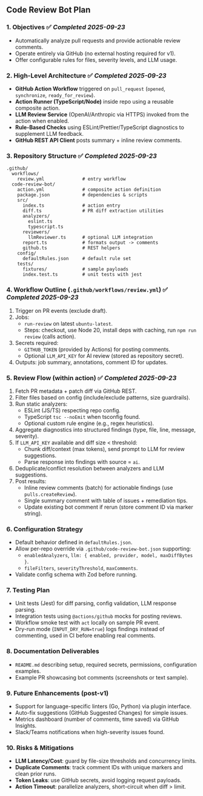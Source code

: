 ## Code Review Bot Plan

### 1. Objectives ✅ *Completed 2025-09-23*
- Automatically analyze pull requests and provide actionable review comments.
- Operate entirely via GitHub (no external hosting required for v1).
- Offer configurable rules for files, severity levels, and LLM usage.

### 2. High-Level Architecture ✅ *Completed 2025-09-23*
- **GitHub Action Workflow** triggered on `pull_request` (`opened`, `synchronize`, `ready_for_review`).
- **Action Runner (TypeScript/Node)** inside repo using a reusable composite action.
- **LLM Review Service** (OpenAI/Anthropic via HTTPS) invoked from the action when enabled.
- **Rule-Based Checks** using ESLint/Prettier/TypeScript diagnostics to supplement LLM feedback.
- **GitHub REST API Client** posts summary + inline review comments.

### 3. Repository Structure ✅ *Completed 2025-09-23*
```
.github/
  workflows/
    review.yml              # entry workflow
  code-review-bot/
    action.yml              # composite action definition
    package.json            # dependencies & scripts
    src/
      index.ts              # action entry
      diff.ts               # PR diff extraction utilities
      analyzers/
        eslint.ts
        typescript.ts
      reviewers/
        llmReviewer.ts      # optional LLM integration
      report.ts             # formats output -> comments
      github.ts             # REST helpers
    config/
      defaultRules.json     # default rule set
    tests/
      fixtures/             # sample payloads
      index.test.ts         # unit tests with jest
```

### 4. Workflow Outline (`.github/workflows/review.yml`) ✅ *Completed 2025-09-23*
1. Trigger on PR events (exclude draft).
2. Jobs:
   - `run-review` on latest `ubuntu-latest`.
   - Steps: checkout, use Node 20, install deps with caching, run `npm run review` (calls action).
3. Secrets required:
   - `GITHUB_TOKEN` (provided by Actions) for posting comments.
   - Optional `LLM_API_KEY` for AI review (stored as repository secret).
4. Outputs: job summary, annotations, comment ID for updates.

### 5. Review Flow (within action) ✅ *Completed 2025-09-23*
1. Fetch PR metadata + patch diff via GitHub REST.
2. Filter files based on config (include/exclude patterns, size guardrails).
3. Run static analyzers:
   - ESLint (JS/TS) respecting repo config.
   - TypeScript `tsc --noEmit` when tsconfig found.
   - Optional custom rule engine (e.g., regex heuristics).
4. Aggregate diagnostics into structured findings (type, file, line, message, severity).
5. If `LLM_API_KEY` available and diff size < threshold:
   - Chunk diff/context (max tokens), send prompt to LLM for review suggestions.
   - Parse response into findings with source = `ai`.
6. Deduplicate/conflict resolution between analyzers and LLM suggestions.
7. Post results:
   - Inline review comments (batch) for actionable findings (use `pulls.createReview`).
   - Single summary comment with table of issues + remediation tips.
   - Update existing bot comment if rerun (store comment ID via marker string).

### 6. Configuration Strategy
- Default behavior defined in `defaultRules.json`.
- Allow per-repo override via `.github/code-review-bot.json` supporting:
  - `enabledAnalyzers`, `llm: { enabled, provider, model, maxDiffBytes }`.
  - `fileFilters`, `severityThreshold`, `maxComments`.
- Validate config schema with Zod before running.

### 7. Testing Plan
- Unit tests (Jest) for diff parsing, config validation, LLM response parsing.
- Integration tests using `@actions/github` mocks for posting reviews.
- Workflow smoke test with `act` locally on sample PR event.
- Dry-run mode (`INPUT_DRY_RUN=true`) logs findings instead of commenting, used in CI before enabling real comments.

### 8. Documentation Deliverables
- `README.md` describing setup, required secrets, permissions, configuration examples.
- Example PR showcasing bot comments (screenshots or text sample).

### 9. Future Enhancements (post-v1)
- Support for language-specific linters (Go, Python) via plugin interface.
- Auto-fix suggestions (GitHub Suggested Changes) for simple issues.
- Metrics dashboard (number of comments, time saved) via GitHub Insights.
- Slack/Teams notifications when high-severity issues found.

### 10. Risks & Mitigations
- **LLM Latency/Cost**: guard by file-size thresholds and concurrency limits.
- **Duplicate Comments**: track comment IDs with unique markers and clean prior runs.
- **Token Leaks**: use GitHub secrets, avoid logging request payloads.
- **Action Timeout**: parallelize analyzers, short-circuit when diff > limit.
